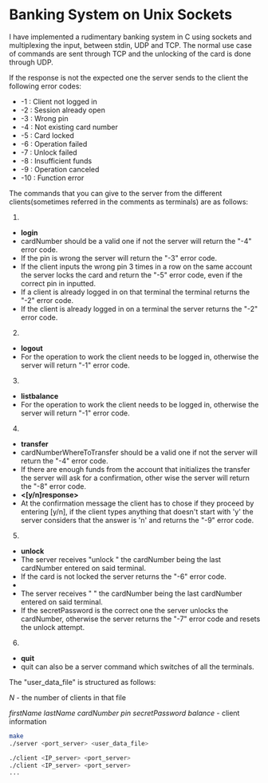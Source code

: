 # Banking System on Unix Sockets

I have implemented a rudimentary banking system in C using sockets and multiplexing the input, between stdin, UDP and TCP.
The normal use case of commands are sent through TCP and the unlocking of the card is done through UDP.

If the response is not the expected one the server sends to the client the following error codes:

* -1 : Client not logged in
* -2 : Session already open
* -3 : Wrong pin
* -4 : Not existing card number
* -5 : Card locked
* -6 : Operation failed
* -7 : Unlock failed
* -8 : Insufficient funds
* -9 : Operation canceled
* -10 : Function error

The commands that you can give to the server from the different clients(sometimes referred in the comments as terminals) are as follows:

1.  
  - __login <cardNumber> <pin>__
  - cardNumber should be a valid one if not the server will return the "-4" error code.
  - If the pin is wrong the server will return the "-3" error code.
  - If the client inputs the wrong pin 3 times in a row on the same account the server locks the card and return the "-5" error code, even if the correct pin in inputted.
  - If a client is already logged in on that terminal the terminal returns the "-2" error code.
  - If the client is already logged in on a terminal the server returns the "-2" error code.
2.  
  - __logout__
  - For the operation to work the client needs to be logged in, otherwise the server will return "-1" error code.
3.  
  - __listbalance__
  - For the operation to work the client needs to be logged in, otherwise the server will return "-1" error code.
4.  
  - __transfer <cardNumberWhereToTransfer> <sum>__
  - cardNumberWhereToTransfer should be a valid one if not the server will return the "-4" error code.
  - If there are enough funds from the account that initializes the transfer the server will ask for a confirmation, other wise the server will return the "-8" error code.
  - __<[y/n]response>__
  - At the confirmation message the client has to chose if they proceed by entering [y/n], if the client types anything that doesn't start with 'y' the server considers that the answer is 'n' and returns the "-9" error code.
5.  
  - __unlock__
  - The server receives "unlock <cardNumber>" the cardNumber being the last cardNumber entered on said terminal.
  - If the card is not locked the server returns the "-6" error code.
  - __<secretPassword>__
  - The server receives "<cardNumber> <secretPassword>" the cardNumber being the last cardNumber entered on said terminal.
  - If the secretPassword is the correct one the server unlocks the cardNumber, otherwise the server returns the "-7" error code and resets the unlock attempt.
6.  
  - __quit__
  - quit can also be a server command which switches of all the terminals.

The "user_data_file" is structured as follows:

_N_ - the number of clients in that file

_firstName_ _lastName_ _cardNumber_ _pin_ _secretPassword_ _balance_ - client information

```bash
make
./server <port_server> <user_data_file>

./client <IP_server> <port_server>
./client <IP_server> <port_server>
...
```
